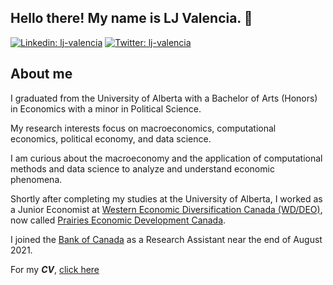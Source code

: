 <div align="left">
  
## Hello there! My name is LJ Valencia. 👋
[![Linkedin: lj-valencia](https://img.shields.io/badge/lj--valencia-blue?style=flat&logo=linkedin&labelColor=blue)](https://www.linkedin.com/in/lj-valencia)
[![Twitter: lj-valencia](https://img.shields.io/badge/LJValenc1a-blue?style=flat&logo=twitter&labelColor=blue)](https://twitter.com/LJValenc1a)
  
## About me
I graduated from the University of Alberta with a Bachelor of Arts (Honors) in Economics with a minor in Political Science. 
  
My research interests focus on macroeconomics, computational economics, political economy, and data science.
  
I am curious about the macroeconomy and the application of computational methods and data science to analyze and understand economic phenomena.
 
Shortly after completing my studies at the University of Alberta, I worked as a Junior Economist at [Western Economic Diversification Canada (WD/DEO)](https://www.wd-deo.gc.ca/eng/home.asp), now called [Prairies Economic Development Canada](https://www.canada.ca/en/prairies-economic-development.html). 

I joined the [Bank of Canada](https://www.bankofcanada.ca/) as a Research Assistant near the end of August 2021. 

For my **_CV_**, [click here](LJ-Valencia-CV.pdf)
</div>

